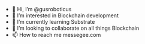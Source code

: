 - 👋 Hi, I’m @gusroboticus
- 👀 I’m interested in Blockchain development
- 🌱 I’m currently learning Substrate
- 💞️ I’m looking to collaborate on all things Blockchain
- 📫 How to reach me messegee.com

<!---
gusroboticus/gusroboticus is a ✨ special ✨ repository because its `README.md` (this file) appears on your GitHub profile.
You can click the Preview link to take a look at your changes.
--->
